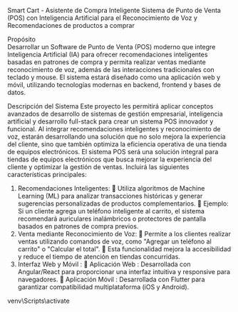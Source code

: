 Smart Cart - Asistente de Compra Inteligente 
Sistema de Punto de Venta (POS) con Inteligencia Artificial para el Reconocimiento de Voz y 
Recomendaciones de productos a comprar 

Propósito  
Desarrollar un Software de Punto de Venta (POS) moderno que integre Inteligencia Artificial (IA) 
para ofrecer recomendaciones inteligentes basadas en patrones de compra y permita realizar 
ventas mediante reconocimiento de voz, además de las interacciones tradicionales con teclado 
y mouse. El sistema estará diseñado como una aplicación web y móvil, utilizando tecnologías 
modernas en backend, frontend y bases de datos.

Descripción del Sistema 
Este proyecto les permitirá aplicar conceptos avanzados de desarrollo de sistemas de gestión 
empresarial, inteligencia artificial y desarrollo full-stack para crear un sistema POS innovador y 
funcional. Al integrar recomendaciones inteligentes y reconocimiento de voz, estarán 
desarrollando una solución que no solo mejora la experiencia del cliente, sino que también 
optimiza la eficiencia operativa de una tienda de equipos electrónicos. 
El sistema POS será una solución integral para tiendas de equipos electrónicos que busca 
mejorar la experiencia del cliente y optimizar la gestión de ventas. Incluirá las siguientes 
características principales: 
1. Recomendaciones Inteligentes: 
 Utiliza algoritmos de Machine Learning (ML) para analizar transacciones 
históricas y generar sugerencias personalizadas de productos 
complementarios. 
 Ejemplo: Si un cliente agrega un teléfono inteligente al carrito, el sistema 
recomendará auriculares inalámbricos o protectores de pantalla basados en 
patrones de compra previos. 
2. Venta mediante Reconocimiento de Voz: 
 Permite a los clientes realizar ventas utilizando comandos de voz, como 
"Agregar un teléfono al carrito" o "Calcular el total". 
 Esta funcionalidad mejora la accesibilidad y reduce el tiempo de atención en 
tiendas concurridas. 
3. Interfaz Web y Móvil : 
 Aplicación Web : Desarrollada con Angular/React para proporcionar una 
interfaz intuitiva y responsive para navegadores. 
 Aplicación Móvil : Desarrollada con Flutter para garantizar compatibilidad 
multiplataforma (iOS y Android). 


venv\Scripts\activate
